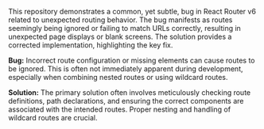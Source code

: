 This repository demonstrates a common, yet subtle, bug in React Router v6 related to unexpected routing behavior.  The bug manifests as routes seemingly being ignored or failing to match URLs correctly, resulting in unexpected page displays or blank screens. The solution provides a corrected implementation, highlighting the key fix.

**Bug:** Incorrect route configuration or missing elements can cause routes to be ignored.  This is often not immediately apparent during development, especially when combining nested routes or using wildcard routes.

**Solution:** The primary solution often involves meticulously checking route definitions, path declarations, and ensuring the correct components are associated with the intended routes.  Proper nesting and handling of wildcard routes are crucial.